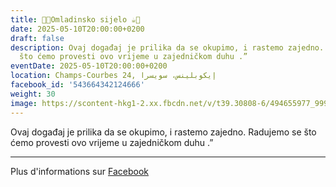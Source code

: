 ```yaml
---
title: 🍫🍪Omladinsko sijelo ☕️🍩
date: 2025-05-10T20:00:00+0200
draft: false
description: Ovaj događaj je prilika da se okupimo, i rastemo zajedno. Radujemo se
  što ćemo provesti ovo vrijeme u zajedničkom duhu .”
eventDate: 2025-05-10T20:00:00+0200
location: Champs-Courbes 24, ‏إيكوبلينس‏، ‏سويسرا‏
facebook_id: '543664342124666'
weight: 30
image: https://scontent-hkg1-2.xx.fbcdn.net/v/t39.30808-6/494655977_999846225609310_4487878895912218163_n.jpg?_nc_cat=107&ccb=1-7&_nc_sid=9e60e4&_nc_ohc=O7llP3QRcGEQ7kNvwEMlKdl&_nc_oc=AdkMM0jyQKzg2gABinZEsrUDMVe15CwO4WFIHpCpNnqErQcS-sBvIvNG5fdQ4MISDGY&_nc_zt=23&_nc_ht=scontent-hkg1-2.xx&edm=ABTKTjYEAAAA&_nc_gid=uZwTJ5eOQBpZiWvRFTF58Q&oh=00_AfLriDZImRzokuE2QOGXNDKRRC_fI4d-aiXUZx1cJxCfow&oe=683C4418
---
```


Ovaj događaj je prilika da se okupimo, i rastemo zajedno. Radujemo se što ćemo provesti ovo vrijeme u zajedničkom duhu .”

---

Plus d'informations sur [Facebook](https://facebook.com/events/543664342124666)